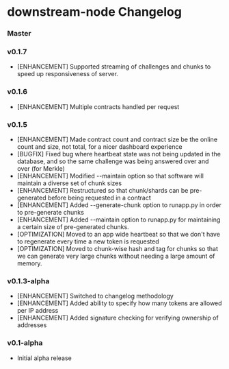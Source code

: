 # downstream-node Changelog

### Master

### v0.1.7

* [ENHANCEMENT] Supported streaming of challenges and chunks to speed up responsiveness of server.

### v0.1.6

* [ENHANCEMENT] Multiple contracts handled per request

### v0.1.5

* [ENHANCEMENT] Made contract count and contract size be the online count and size, not total, for a nicer dashboard experience
* [BUGFIX] Fixed bug where heartbeat state was not being updated in the database, and so the same challenge was being answered over and over (for Merkle)
* [ENHANCEMENT] Modified --maintain option so that software will maintain a diverse set of chunk sizes
* [ENHANCEMENT] Restructured so that chunk/shards can be pre-generated before being requested in a contract
* [ENHANCEMENT] Added --generate-chunk option to runapp.py in order to pre-generate chunks
* [ENHANCEMENT] Added --maintain option to runapp.py for maintaining a certain size of pre-generated chunks.
* [OPTIMIZATION] Moved to an app wide heartbeat so that we don't have to regenerate every time a new token is requested
* [OPTIMIZATION] Moved to chunk-wise hash and tag for chunks so that we can generate very large chunks without needing a large amount of memory.

### v0.1.3-alpha

* [ENHANCEMENT] Switched to changelog methodology
* [ENHANCEMENT] Added ability to specify how many tokens are allowed per IP address
* [ENHANCEMENT] Added signature checking for verifying ownership of addresses

### v0.1-alpha

* Initial alpha release